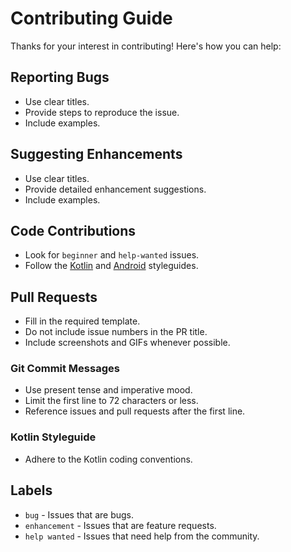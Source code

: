 # Contributing Guide

Thanks for your interest in contributing! Here's how you can help:

## Reporting Bugs

- Use clear titles.
- Provide steps to reproduce the issue.
- Include examples.

## Suggesting Enhancements

- Use clear titles.
- Provide detailed enhancement suggestions.
- Include examples.

## Code Contributions

- Look for `beginner` and `help-wanted` issues.
- Follow the [Kotlin](https://kotlinlang.org/docs/coding-conventions.html) and [Android](https://developer.android.com/kotlin/style-guide) styleguides.

## Pull Requests

- Fill in the required template.
- Do not include issue numbers in the PR title.
- Include screenshots and GIFs whenever possible.

### Git Commit Messages

- Use present tense and imperative mood.
- Limit the first line to 72 characters or less.
- Reference issues and pull requests after the first line.

### Kotlin Styleguide

- Adhere to the Kotlin coding conventions.

## Labels

- `bug` - Issues that are bugs.
- `enhancement` - Issues that are feature requests.
- `help wanted` - Issues that need help from the community.
